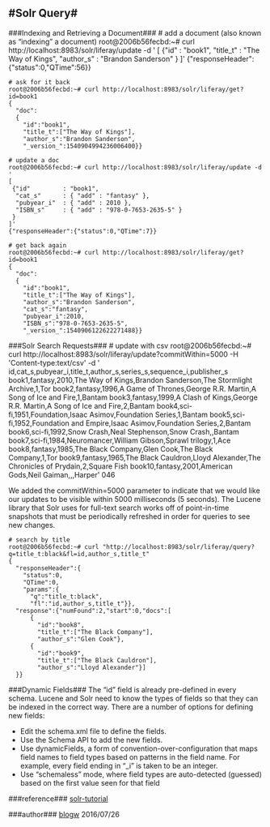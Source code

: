 #Solr Query#
---

###Indexing and Retrieving a Document###
	# add a document (also known as “indexing” a document)
	root@2006b56fecbd:~# curl http://localhost:8983/solr/liferay/update -d '
	[
	 {"id" : "book1",
	  "title_t" : "The Way of Kings",
	  "author_s" : "Brandon Sanderson"
	 }
	]'
	{"responseHeader":{"status":0,"QTime":56}}

	# ask for it back
	root@2006b56fecbd:~# curl http://localhost:8983/solr/liferay/get?id=book1
	{
	  "doc":
	  {
	    "id":"book1",
	    "title_t":["The Way of Kings"],
	    "author_s":"Brandon Sanderson",
	    "_version_":1540904994236006400}}

	# update a doc
	root@2006b56fecbd:~# curl http://localhost:8983/solr/liferay/update -d '
	[
	 {"id"         : "book1",
	  "cat_s"      : { "add" : "fantasy" },
	  "pubyear_i"  : { "add" : 2010 },
	  "ISBN_s"     : { "add" : "978-0-7653-2635-5" }
	 }
	]'
	{"responseHeader":{"status":0,"QTime":7}}

	# get back again
	root@2006b56fecbd:~# curl http://localhost:8983/solr/liferay/get?id=book1
	{
	  "doc":
	  {
	    "id":"book1",
	    "title_t":["The Way of Kings"],
	    "author_s":"Brandon Sanderson",
	    "cat_s":"fantasy",
	    "pubyear_i":2010,
	    "ISBN_s":"978-0-7653-2635-5",
	    "_version_":1540906122622271488}}

###Solr Search Requests###
	# update with csv
	root@2006b56fecbd:~# curl http://localhost:8983/solr/liferay/update?commitWithin=5000 -H 'Content-type:text/csv' -d '
	id,cat_s,pubyear_i,title_t,author_s,series_s,sequence_i,publisher_s
	book1,fantasy,2010,The Way of Kings,Brandon Sanderson,The Stormlight Archive,1,Tor
	book2,fantasy,1996,A Game of Thrones,George R.R. Martin,A Song of Ice and Fire,1,Bantam
	book3,fantasy,1999,A Clash of Kings,George R.R. Martin,A Song of Ice and Fire,2,Bantam
	book4,sci-fi,1951,Foundation,Isaac Asimov,Foundation Series,1,Bantam
	book5,sci-fi,1952,Foundation and Empire,Isaac Asimov,Foundation Series,2,Bantam
	book6,sci-fi,1992,Snow Crash,Neal Stephenson,Snow Crash,,Bantam
	book7,sci-fi,1984,Neuromancer,William Gibson,Sprawl trilogy,1,Ace
	book8,fantasy,1985,The Black Company,Glen Cook,The Black Company,1,Tor
	book9,fantasy,1965,The Black Cauldron,Lloyd Alexander,The Chronicles of Prydain,2,Square Fish
	book10,fantasy,2001,American Gods,Neil Gaiman,,,Harper'
	<?xml version="1.0" encoding="UTF-8"?>
	<response>
	<lst name="responseHeader"><int name="status">0</int><int name="QTime">46</int></lst>
	</response>

We added the commitWithin=5000 parameter to indicate that we would like our updates to be visible within 5000 milliseconds (5 seconds). The Lucene library that Solr uses for full-text search works off of point-in-time snapshots that must be periodically refreshed in order for queries to see new changes.
	
	# search by title
	root@2006b56fecbd:~# curl "http://localhost:8983/solr/liferay/query?q=title_t:black&fl=id,author_s,title_t"
	{
	  "responseHeader":{
	    "status":0,
	    "QTime":0,
	    "params":{
	      "q":"title_t:black",
	      "fl":"id,author_s,title_t"}},
	  "response":{"numFound":2,"start":0,"docs":[
	      {
	        "id":"book8",
	        "title_t":["The Black Company"],
	        "author_s":"Glen Cook"},
	      {
	        "id":"book9",
	        "title_t":["The Black Cauldron"],
	        "author_s":"Lloyd Alexander"}]
	  }}


###Dynamic Fields###
The “id” field is already pre-defined in every schema. Lucene and Solr need to know the types of fields so that they can be indexed in the correct way. There are a number of options for defining new fields:

- Edit the schema.xml file to define the fields.
- Use the Schema API to add the new fields.
- Use dynamicFields, a form of convention-over-configuration that maps field names to field types based on patterns in the field name. For example, every field ending in “_i” is taken to be an integer.
- Use “schemaless” mode, where field types are auto-detected (guessed) based on the first value seen for that field


###reference###
[solr-tutorial](http://yonik.com/solr-tutorial/)

###author###
[blogw](mailto:blogw@163.com) 2016/07/26